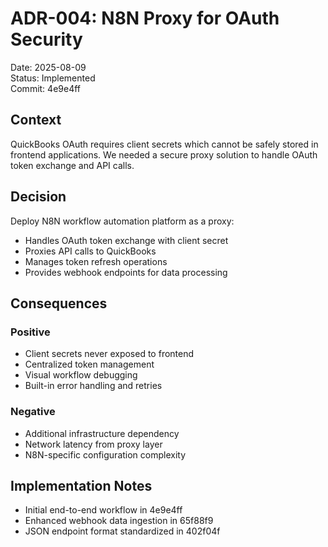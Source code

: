 # ADR-004: N8N Proxy for OAuth Security

Date: 2025-08-09  
Status: Implemented  
Commit: 4e9e4ff

## Context

QuickBooks OAuth requires client secrets which cannot be safely stored in frontend applications. We needed a secure proxy solution to handle OAuth token exchange and API calls.

## Decision

Deploy N8N workflow automation platform as a proxy:
- Handles OAuth token exchange with client secret
- Proxies API calls to QuickBooks
- Manages token refresh operations
- Provides webhook endpoints for data processing

## Consequences

### Positive
- Client secrets never exposed to frontend
- Centralized token management
- Visual workflow debugging
- Built-in error handling and retries

### Negative
- Additional infrastructure dependency
- Network latency from proxy layer
- N8N-specific configuration complexity

## Implementation Notes

- Initial end-to-end workflow in 4e9e4ff
- Enhanced webhook data ingestion in 65f88f9
- JSON endpoint format standardized in 402f04f